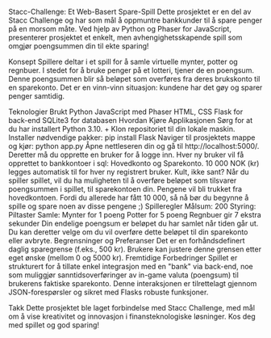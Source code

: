 Stacc-Challenge: Et Web-Basert Spare-Spill
Dette prosjektet er en del av Stacc Challenge og har som mål å oppmuntre bankkunder til å spare penger på en morsom måte. Ved hjelp av Python og Phaser for JavaScript, presenterer prosjektet et enkelt, men avhengighetsskapende spill som omgjør poengsummen din til ekte sparing!

Konsept
Spillere deltar i et spill for å samle virtuelle mynter, potter og regnbuer. I stedet for å bruke penger på et lotteri, tjener de en poengsum. Denne poengsummen blir så beløpet som overføres fra deres brukskonto til en sparekonto. Det er en vinn-vinn situasjon: kundene har det gøy og sparer penger samtidig.

Teknologier Brukt
Python
JavaScript med Phaser
HTML, CSS
Flask for back-end
SQLite3 for databasen
Hvordan Kjøre Applikasjonen
Sørg for at du har installert Python 3.10. +
Klon repositoriet til din lokale maskin.
Installer nødvendige pakker:
pip install Flask
Naviger til prosjektets mappe og kjør:
python app.py
Åpne nettleseren din og gå til http://localhost:5000/.
Deretter må du opprette en bruker for å logge inn. Hver ny bruker vil få opprettet to bankkontoer i sql: Hovedkonto og Sparekonto. 10 000 NOK (kr) legges automatisk til for hver ny registrert bruker. Kult, ikke sant? Når du spiller spillet, vil du ha muligheten til å overføre beløpet som tilsvarer poengsummen i spillet, til sparekontoen din. Pengene vil bli trukket fra hovedkontoen. Fordi du allerede har fått 10 000, så nå bør du begynne å spille og spare noen av disse pengene ;)
Spilleregler
Målsum: 200
Styring: Piltaster
Samle:
Mynter for 1 poeng
Potter for 5 poeng
Regnbuer gir 7 ekstra sekunder
Din endelige poengsum er beløpet du har samlet når tiden går ut.
Du kan deretter velge om du vil overføre dette beløpet til din sparekonto eller avbryte.
Begrensninger og Preferanser
Det er en forhåndsdefinert daglig sparegrense (f.eks., 500 kr).
Brukere kan justere denne grensen etter eget ønske (mellom 0 og 5000 kr).
Fremtidige Forbedringer
Spillet er strukturert for å tillate enkel integrasjon med en "bank" via back-end, noe som muliggjør sanntidsoverføringer av in-game valuta (poengsum) til brukerens faktiske sparekonto. Denne interaksjonen er tilrettelagt gjennom JSON-forespørsler og sikret med Flasks robuste funksjoner.

Takk
Dette prosjektet ble laget forbindelse med Stacc Challenge, med mål om å vise kreativitet og innovasjon i finansteknologiske løsninger. Kos deg med spillet og god sparing!
